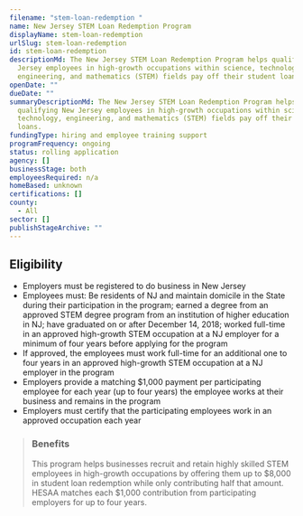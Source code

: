 ```yaml
---
filename: "stem-loan-redemption "
name: New Jersey STEM Loan Redemption Program
displayName: stem-loan-redemption
urlSlug: stem-loan-redemption
id: stem-loan-redemption
descriptionMd: The New Jersey STEM Loan Redemption Program helps qualifying New
  Jersey employees in high-growth occupations within science, technology,
  engineering, and mathematics (STEM) fields pay off their student loans.
openDate: ""
dueDate: ""
summaryDescriptionMd: The New Jersey STEM Loan Redemption Program helps
  qualifying New Jersey employees in high-growth occupations within science,
  technology, engineering, and mathematics (STEM) fields pay off their student
  loans.
fundingType: hiring and employee training support
programFrequency: ongoing
status: rolling application
agency: []
businessStage: both
employeesRequired: n/a
homeBased: unknown
certifications: []
county:
  - All
sector: []
publishStageArchive: ""
---
```

## Eligibility

- Employers must be registered to do business in New Jersey
- Employees must: Be residents of NJ and maintain domicile in the State during their participation in the program; earned a degree from an approved STEM degree program from an institution of higher education in NJ; have graduated on or after December 14, 2018; worked full-time in an approved high-growth STEM occupation at a NJ employer for a minimum of four years before applying for the program
- If approved, the employees must work full-time for an additional one to four years in an approved high-growth STEM occupation at a NJ employer in the program
- Employers provide a matching $1,000 payment per participating employee for each year (up to four years) the employee works at their business and remains in the program
- Employers must certify that the participating employees work in an approved occupation each year

> ### Benefits
>
> This program helps businesses recruit and retain highly skilled STEM employees in high-growth occupations by offering them up to $8,000 in student loan redemption while only contributing half that amount. 
HESAA matches each $1,000 contribution from participating employers for up to four years.
